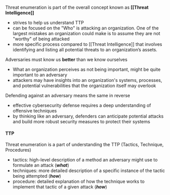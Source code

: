 Threat enumeration is part of the overall concept known as **[[Threat Intelligence]]**
- strives to help us understand TTP
- can be focused on the "Who" is attacking an organization. One of the largest mistakes an organization could make is to assume they are not "worthy" of being attacked
- more specific process compared to [[Threat Intelligence]] that involves identifying and listing all potential threats to an organization’s assets. 

Adversaries must know us **better** than we know ourselves
- What an organization perceives as not being important, might be quite important to an adversary
- attackers may have insights into an organization's systems, processes, and potential vulnerabilities that the organization itself may overlook

Defending against an adversary means the same in reverse
- effective cybersecurity defense requires a deep understanding of offensive techniques
- by thinking like an adversary, defenders can anticipate potential attacks and build more robust security measures to protect their systems

#### TTP
Threat enumeration is a part of understanding the TTP (Tactics, Technique, Procedures)
- tactics: high-level description of a method an adversary might use to formulate an attack (**_what_**)
- techniques: more detailed description of a specific instance of the tactic being attempted (**_how_**)
- procedure: detailed explanation of how the technique works to implement that tactic of a given attack (**_how_**)